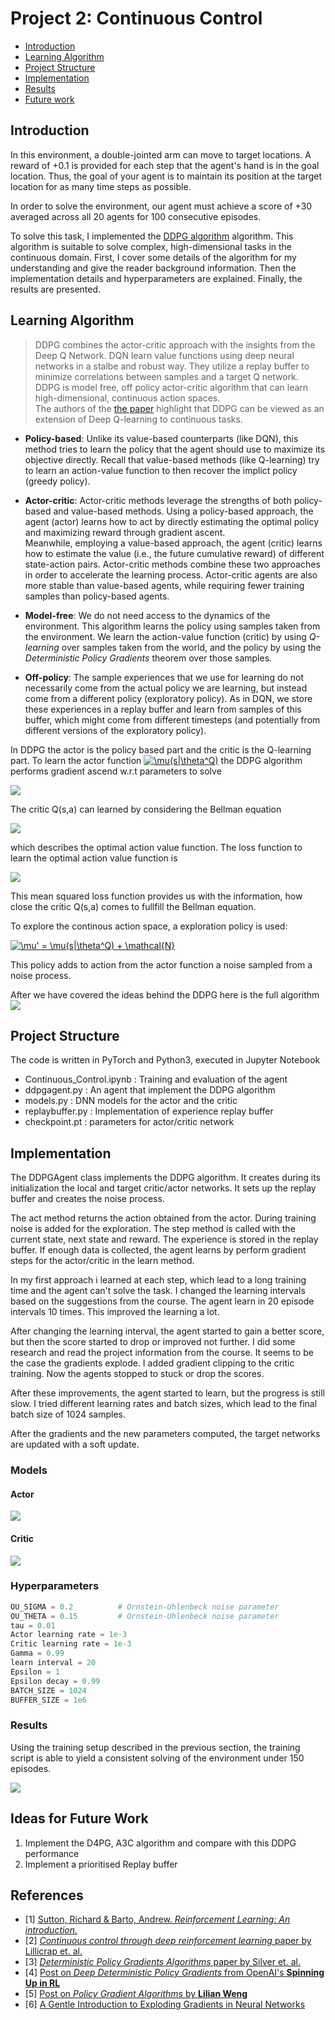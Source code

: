 # Project 2: Continuous Control

* [Introduction](#introduction)
* [Learning Algorithm](#learning-algorithm)   
* [Project Structure](#project-structure)   
* [Implementation](#implementation)   
* [Results](#results)   
* [Future work](#ideas-for-future-work)

## Introduction

In this environment, a double-jointed arm can move to target locations. A reward of +0.1 is provided for each step that the agent's hand is in the goal location. Thus, the goal of your agent is to maintain its position at the target location for as many time steps as possible.

In order to solve the environment, our agent must achieve a score of +30 averaged across all 20 agents for 100 consecutive episodes.

To solve this task, I implemented the [DDPG algorithm](https://arxiv.org/pdf/1509.02971.pdf) algorithm. This algorithm is suitable to solve complex, high-dimensional tasks in the continuous domain. First, I cover some details of the algorithm for my understanding and give the reader background information. Then the implementation details and hyperparameters are explained. Finally, the results are presented. 



## Learning Algorithm

> DDPG combines the actor-critic approach with the insights from the Deep Q Network. DQN learn value functions 
> using deep neural networks in a stalbe and robust way. They utilize a replay buffer to minimize correlations between samples
> and a target Q network. DDPG is model free, off policy actor-critic algorithm that can learn high-dimensional, continuous action spaces.  
> The authors of the [the paper](https://arxiv.org/pdf/1509.02971.pdf) highlight that DDPG can be viewed as an extension of Deep Q-learning to continuous tasks.


* **Policy-based**: Unlike its value-based counterparts (like DQN), this method tries to
  learn the policy that the agent should use to maximize its objective directly. Recall
  that value-based methods (like Q-learning) try to learn an action-value function 
  to then recover the implict policy (greedy policy).

* **Actor-critic**: Actor-critic methods leverage the strengths of both policy-based and value-based methods.
  Using a policy-based approach, the agent (actor) learns how to act by directly estimating the optimal policy and maximizing reward through gradient ascent.     
  Meanwhile, employing a value-based approach, the agent (critic) learns how to estimate the value (i.e., the future cumulative reward) of different state-action 
  pairs. Actor-critic methods combine these two approaches in order to accelerate the learning process. Actor-critic agents are also more stable than value-based 
  agents, while requiring fewer training samples than policy-based agents.

* **Model-free**: We do not need access to the dynamics of the environment. This algorithm
  learns the policy using samples taken from the environment. We learn the action-value function
  (critic) by using *Q-learning* over samples taken from the world, and the policy by
  using the *Deterministic Policy Gradients* theorem over those samples.

* **Off-policy**: The sample experiences that we use for learning do not necessarily come
  from the actual policy we are learning, but instead come from a different policy (exploratory
  policy). As in DQN, we store these experiences in a replay buffer and learn from
  samples of this buffer, which might come from different timesteps (and potentially from
  different versions of the exploratory policy).
  
In DDPG the actor is the policy based part and the critic is the Q-learning part. 
To learn the actor function <a href="https://www.codecogs.com/eqnedit.php?latex=\mu(s|\theta^Q)" target="_blank"><img src="https://latex.codecogs.com/gif.latex?\mu(s|\theta^Q)" title="\mu(s|\theta^Q)" /></a> the DDPG algorithm performs gradient ascend w.r.t parameters to solve 

![](images/policy.png)



The critic Q(s,a) can learned by considering the Bellman equation

![](images/bellman.png)

which describes the optimal action value function. 
The loss function to learn the optimal action value function is 

![](images/qloss.png)

This mean squared loss function provides us with the information, how close the critic Q(s,a) comes to fullfill the Bellman equation. 

To explore the continous action space, a exploration policy is used:

<a href="https://www.codecogs.com/eqnedit.php?latex=\mu'&space;=&space;\mu(s|\theta^Q)&space;&plus;&space;\mathcal{N}" target="_blank"><img src="https://latex.codecogs.com/gif.latex?\mu'&space;=&space;\mu(s|\theta^Q)&space;&plus;&space;\mathcal{N}" title="\mu' = \mu(s|\theta^Q) + \mathcal{N}" /></a>

This policy adds to action from the actor function a noise sampled from a noise process. 

After we have covered the ideas behind the DDPG here is the full algorithm 
![](images/ddpgalgorithm.png)
  
  
## Project Structure

The code is written in PyTorch and Python3, executed in Jupyter Notebook

- Continuous_Control.ipynb	: Training and evaluation of the agent
- ddpgagent.py	: An agent that implement the DDPG algorithm
- models.py	: DNN models for the actor and the critic
- replaybuffer.py : Implementation of experience replay buffer
- checkpoint.pt : parameters for actor/critic network



## Implementation

The DDPGAgent class implements the DDPG algorithm. It creates during its initialization the local and target critic/actor networks. 
It sets up the replay buffer and creates the noise process. 

The act method returns the action obtained from the actor. During training noise is added for the exploration.
The step method is called with the current state, next state and reward. The experience is stored in the replay buffer. 
If enough data is collected, the agent learns by perform gradient steps for the actor/critic in the learn method. 

In my first approach i learned at each step, which lead to a long training time and the agent can't solve
the task. I changed the learning intervals based on the suggestions from the course. The agent learn in 20 episode intervals 10 times. 
This improved the learning a lot. 


After changing the learning interval, the agent started to gain a better score, but then the score started to drop or improved not further.
I did some research and read the project information from the course. It seems to be the case the gradients explode. 
I added gradient clipping to the critic training. Now the agents stopped to stuck or drop the scores.

After these improvements, the agent started to learn, but the progress is still slow. I tried different learning rates and batch sizes, 
which lead to the final batch size of 1024 samples.


After the gradients and the new parameters computed, the target networks are updated with a soft update. 

### Models


#### Actor
![](images/actormodel.png)

#### Critic

![](images/crtiticmodel.png)

### Hyperparameters


```python
OU_SIGMA = 0.2          # Ornstein-Uhlenbeck noise parameter
OU_THETA = 0.15         # Ornstein-Uhlenbeck noise parameter
tau = 0.01
Actor learning rate = 1e-3
Critic learning rate = 1e-3
Gamma = 0.99
learn interval = 20
Epsilon = 1
Epsilon decay = 0.99
BATCH_SIZE = 1024
BUFFER_SIZE = 1e6
```

### Results

Using the training setup described in the previous section, the training script is able to yield a consistent solving of the environment under 150 episodes.

![](images/score.png)

## Ideas for Future Work


1. Implement the D4PG, A3C algorithm and compare with this DDPG performance
2. Implement a prioritised Replay buffer

## References

* [1] [Sutton, Richard & Barto, Andrew. *Reinforcement Learning: An introduction.*](http://incompleteideas.net/book/RLbook2018.pdf)
* [2] [*Continuous control through deep reinforcement learning* paper by Lillicrap et. al.](https://arxiv.org/pdf/1509.02971.pdf)
* [3] [*Deterministic Policy Gradients Algorithms* paper by Silver et. al.](http://proceedings.mlr.press/v32/silver14.pdf)
* [4] [Post on *Deep Deterministic Policy Gradients* from OpenAI's **Spinning Up in RL**](https://spinningup.openai.com/en/latest/algorithms/ddpg.html)
* [5] [Post on *Policy Gradient Algorithms* by **Lilian Weng**](https://lilianweng.github.io/lil-log/2018/04/08/policy-gradient-algorithms.html)
* [6] [A Gentle Introduction to Exploding Gradients in Neural Networks](https://machinelearningmastery.com/exploding-gradients-in-neural-networks/)
